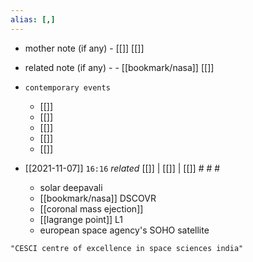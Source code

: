 ```yaml
---
alias: [,]
---
```

- mother note (if any)
		- [[]] [[]]
- related note (if any) -
		- [[bookmark/nasa]] [[]]
- `contemporary events`
	- [[]]
	- [[]]
	- [[]]
	- [[]]
	- [[]]

- [[2021-11-07]]  `16:16` _related_ [[]] | [[]] | [[]] # # #
	- solar deepavali
	- [[bookmark/nasa]] DSCOVR
	- [[coronal mass ejection]]
	- [[lagrange point]] L1
	- european space agency's SOHO satellite

```query
"CESCI centre of excellence in space sciences india"
```